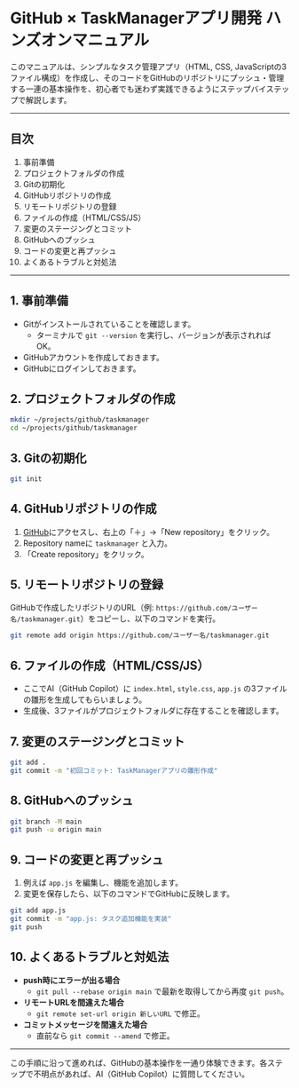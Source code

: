 # GitHub × TaskManagerアプリ開発 ハンズオンマニュアル

このマニュアルは、シンプルなタスク管理アプリ（HTML, CSS, JavaScriptの3ファイル構成）を作成し、そのコードをGitHubのリポジトリにプッシュ・管理する一連の基本操作を、初心者でも迷わず実践できるようにステップバイステップで解説します。

---

## 目次
1. 事前準備
2. プロジェクトフォルダの作成
3. Gitの初期化
4. GitHubリポジトリの作成
5. リモートリポジトリの登録
6. ファイルの作成（HTML/CSS/JS）
7. 変更のステージングとコミット
8. GitHubへのプッシュ
9. コードの変更と再プッシュ
10. よくあるトラブルと対処法

---

## 1. 事前準備
- Gitがインストールされていることを確認します。
  - ターミナルで `git --version` を実行し、バージョンが表示されればOK。
- GitHubアカウントを作成しておきます。
- GitHubにログインしておきます。

## 2. プロジェクトフォルダの作成
```zsh
mkdir ~/projects/github/taskmanager
cd ~/projects/github/taskmanager
```

## 3. Gitの初期化
```zsh
git init
```

## 4. GitHubリポジトリの作成
1. [GitHub](https://github.com/)にアクセスし、右上の「＋」→「New repository」をクリック。
2. Repository nameに `taskmanager` と入力。
3. 「Create repository」をクリック。

## 5. リモートリポジトリの登録
GitHubで作成したリポジトリのURL（例: `https://github.com/ユーザー名/taskmanager.git`）をコピーし、以下のコマンドを実行。
```zsh
git remote add origin https://github.com/ユーザー名/taskmanager.git
```

## 6. ファイルの作成（HTML/CSS/JS）
- ここでAI（GitHub Copilot）に `index.html`, `style.css`, `app.js` の3ファイルの雛形を生成してもらいましょう。
- 生成後、3ファイルがプロジェクトフォルダに存在することを確認します。

## 7. 変更のステージングとコミット
```zsh
git add .
git commit -m "初回コミット: TaskManagerアプリの雛形作成"
```

## 8. GitHubへのプッシュ
```zsh
git branch -M main
git push -u origin main
```

## 9. コードの変更と再プッシュ
1. 例えば `app.js` を編集し、機能を追加します。
2. 変更を保存したら、以下のコマンドでGitHubに反映します。
```zsh
git add app.js
git commit -m "app.js: タスク追加機能を実装"
git push
```

## 10. よくあるトラブルと対処法
- **push時にエラーが出る場合**
  - `git pull --rebase origin main` で最新を取得してから再度 `git push`。
- **リモートURLを間違えた場合**
  - `git remote set-url origin 新しいURL` で修正。
- **コミットメッセージを間違えた場合**
  - 直前なら `git commit --amend` で修正。

---

この手順に沿って進めれば、GitHubの基本操作を一通り体験できます。各ステップで不明点があれば、AI（GitHub Copilot）に質問してください。
